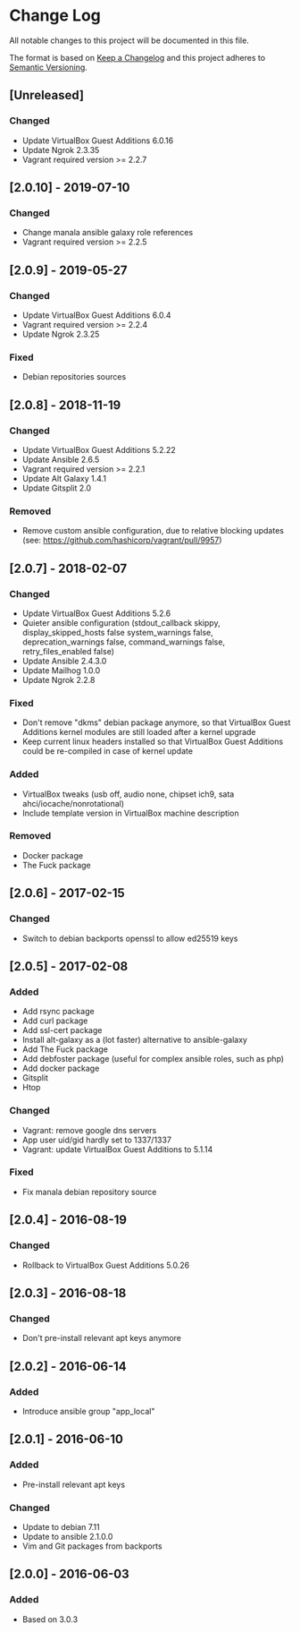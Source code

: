 # Change Log
All notable changes to this project will be documented in this file.

The format is based on [Keep a Changelog](http://keepachangelog.com/)
and this project adheres to [Semantic Versioning](http://semver.org/).

## [Unreleased]
### Changed
- Update VirtualBox Guest Additions 6.0.16
- Update Ngrok 2.3.35
- Vagrant required version >= 2.2.7

## [2.0.10] - 2019-07-10
### Changed
- Change manala ansible galaxy role references
- Vagrant required version >= 2.2.5

## [2.0.9] - 2019-05-27
### Changed
- Update VirtualBox Guest Additions 6.0.4
- Vagrant required version >= 2.2.4
- Update Ngrok 2.3.25

### Fixed
- Debian repositories sources

## [2.0.8] - 2018-11-19
### Changed
- Update VirtualBox Guest Additions 5.2.22
- Update Ansible 2.6.5
- Vagrant required version >= 2.2.1
- Update Alt Galaxy 1.4.1
- Update Gitsplit 2.0

### Removed
- Remove custom ansible configuration, due to relative blocking updates
  (see: https://github.com/hashicorp/vagrant/pull/9957)

## [2.0.7] - 2018-02-07
### Changed
- Update VirtualBox Guest Additions 5.2.6
- Quieter ansible configuration (stdout_callback skippy, display_skipped_hosts false
  system_warnings false, deprecation_warnings false, command_warnings false,
  retry_files_enabled false)
- Update Ansible 2.4.3.0
- Update Mailhog 1.0.0
- Update Ngrok 2.2.8

### Fixed
- Don't remove "dkms" debian package anymore, so that VirtualBox Guest
  Additions kernel modules are still loaded after a kernel upgrade
- Keep current linux headers installed so that VirtualBox Guest Additions could be
  re-compiled in case of kernel update

### Added
- VirtualBox tweaks (usb off, audio none, chipset ich9, sata ahci/iocache/nonrotational)
- Include template version in VirtualBox machine description

### Removed
- Docker package
- The Fuck package

## [2.0.6] - 2017-02-15
### Changed
- Switch to debian backports openssl to allow ed25519 keys

## [2.0.5] - 2017-02-08
### Added
- Add rsync package
- Add curl package
- Add ssl-cert package
- Install alt-galaxy as a (lot faster) alternative to ansible-galaxy
- Add The Fuck package
- Add debfoster package (useful for complex ansible roles, such as php)
- Add docker package
- Gitsplit
- Htop

### Changed
- Vagrant: remove google dns servers
- App user uid/gid hardly set to 1337/1337
- Vagrant: update VirtualBox Guest Additions to 5.1.14

### Fixed
- Fix manala debian repository source

## [2.0.4] - 2016-08-19
### Changed
- Rollback to VirtualBox Guest Additions 5.0.26

## [2.0.3] - 2016-08-18
### Changed
- Don't pre-install relevant apt keys anymore

## [2.0.2] - 2016-06-14
### Added
- Introduce ansible group "app_local"

## [2.0.1] - 2016-06-10
### Added
- Pre-install relevant apt keys

### Changed
- Update to debian 7.11
- Update to ansible 2.1.0.0
- Vim and Git packages from backports

## [2.0.0] - 2016-06-03
### Added
- Based on 3.0.3
